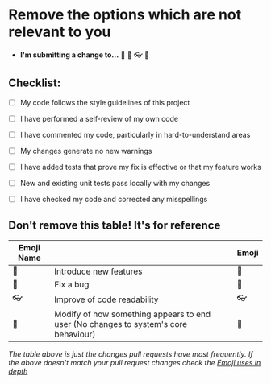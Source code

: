 
# Remove the options which are not relevant to you

* **I'm submitting a change to...**
🌟
🐛
👓
💄


## Checklist:

- [ ] My code follows the style guidelines of this project
- [ ] I have performed a self-review of my own code
- [ ] I have commented my code, particularly in hard-to-understand areas
- [ ] My changes generate no new warnings
- [ ] I have added tests that prove my fix is effective or that my feature works
- [ ] New and existing unit tests pass locally with my changes
- [ ] I have checked my code and corrected any misspellings



## Don't remove this table! It's for reference
| Emoji Name   |                                                                                           | Emoji |
|--------------|-------------------------------------------------------------------------------------------|-------|
| :star2:      | Introduce new features                                                                    |   🌟    |
| :bug:        | Fix a bug                                                                                 |  🐛     |
| :eyeglasses: | Improve of code readability                                                               |  👓    |
| :lipstick:   | Modify of how something appears to end user (No changes to system's core behaviour)       |   💄    |


<em>The table above is just the changes pull requests have most frequently. If the above doesn't match
your pull request changes check the [Emoji uses in depth](http://greena13.github.io/blog/2016/08/19/emojis-are-the-solution-to-useless-commit-messages/) </em>